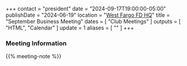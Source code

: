 +++
contact = "president"
date = "2024-09-17T19:00:00-05:00"
publishDate = "2024-06-19"
location = "[West Fargo FD HQ](/places/west-fargo-fire-department-headquarters/)"
title = "September Business Meeting"
dates = [ "Club Meetings" ]
outputs = [ "HTML", "Calendar" ]
update = 1
aliases = [ "" ]
+++
### Meeting Information

{{% meeting-note %}}
